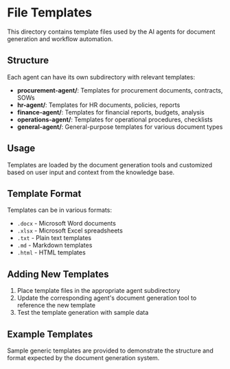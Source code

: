 # File Templates

This directory contains template files used by the AI agents for document generation and workflow automation.

## Structure

Each agent can have its own subdirectory with relevant templates:

- **procurement-agent/**: Templates for procurement documents, contracts, SOWs
- **hr-agent/**: Templates for HR documents, policies, reports
- **finance-agent/**: Templates for financial reports, budgets, analysis
- **operations-agent/**: Templates for operational procedures, checklists
- **general-agent/**: General-purpose templates for various document types

## Usage

Templates are loaded by the document generation tools and customized based on user input and context from the knowledge base.

## Template Format

Templates can be in various formats:
- `.docx` - Microsoft Word documents
- `.xlsx` - Microsoft Excel spreadsheets  
- `.txt` - Plain text templates
- `.md` - Markdown templates
- `.html` - HTML templates

## Adding New Templates

1. Place template files in the appropriate agent subdirectory
2. Update the corresponding agent's document generation tool to reference the new template
3. Test the template generation with sample data

## Example Templates

Sample generic templates are provided to demonstrate the structure and format expected by the document generation system. 